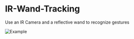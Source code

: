 # IR-Wand-Tracking

Use an IR Camera and a reflective wand to recognize gestures

![Example](assets/leviosa.gif)